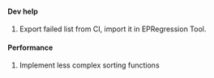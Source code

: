 #### Dev help

1. Export failed list from CI, import it in EPRegression Tool.


#### Performance

1. Implement less complex sorting functions

